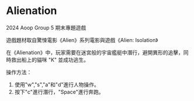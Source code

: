 # Alienation
2024 Aoop Group 5 期末專題遊戲

遊戲題材取自驚悚電影《Alien》系列電影與遊戲《Alien: Isolation》

在《Alienation》中，玩家需要在迷宮般的宇宙艦艇中潛行，避開異形的追擊，同時救出船上的貓咪 "K" 並成功逃生。

操作方法：
1. 使用"w","s","a"和"d"進行人物操作。
2. 按下"c"進行潛行，"Space"進行奔跑。
